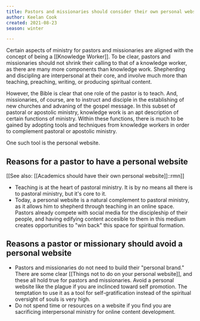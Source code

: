 ```yaml
---
title: Pastors and missionaries should consider their own personal website
author: Keelan Cook
created: 2021-08-23
season: winter

---
```

 Certain aspects of ministry for pastors and missionaries are aligned with the concept of being a [[Knowledge Worker]]. To be clear, pastors and missionaries should not shrink their calling to that of a knowledge worker, as there are many more components than knowledge work. Shepherding and discipling are interpersonal at their core, and involve much more than teaching, preaching, writing, or producing spiritual content.
 
 However, the Bible is clear that one role of the pastor is to teach. And, missionaries, of course, are to instruct and disciple in the establishing of new churches and advaning of the gospel message. In this subset of pastoral or apostolic ministry, knowledge work is an apt description of certain functions of ministry. Within these functions, there is much to be gained by adopting tools and techniques from knowledge workers in order to complement pastoral or apostolic ministry.
 
 One such tool is the personal website.

## Reasons for a pastor to have a personal website
[[See also: [[Academics should have their own personal website]]::rmn]]
- Teaching is at the heart of pastoral ministry. It is by no means all there is to pastoral  ministry, but it's core to it.
- Today, a personal website is a natural complement to pastoral ministry, as it allows him to shepherd through teaching in an online space. Pastors already compete with social media for the discipleship of their people, and having edifying content accesible to them in this medium creates opportunities to "win back" this space for spiritual formation.


## Reasons a pastor or missionary should avoid a personal website
- Pastors and missionaries do not need to build their "personal brand." There are some clear [[Things not to do on your personal website]], and these all hold true for pastors and missionaries. Avoid a personal website like the plague if you are inclinced toward self promotion. The temptation to use it as a tool for self-gratification instead of the spiritual oversight of souls is very high.
- Do not spend time or resources on a website if you find you are sacrificing interpersonal ministry for online content development. 